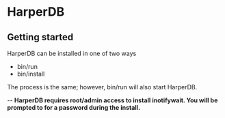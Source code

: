 # HarperDB

## Getting started
HarperDB can be installed in one of two ways
* bin/run
* bin/install

The process is the same; however, bin/run will also start HarperDB.

-- **HarperDB requires root/admin access to install inotifywait.
    You will be prompted to for a password during the install.**




